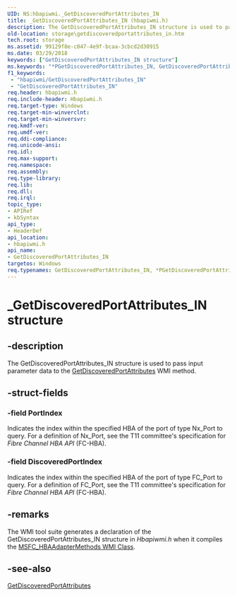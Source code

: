 ```yaml
---
UID: NS:hbapiwmi._GetDiscoveredPortAttributes_IN
title: _GetDiscoveredPortAttributes_IN (hbapiwmi.h)
description: The GetDiscoveredPortAttributes_IN structure is used to pass input parameter data to the GetDiscoveredPortAttributes WMI method.
old-location: storage\getdiscoveredportattributes_in.htm
tech.root: storage
ms.assetid: 99129f8e-c047-4e9f-bcaa-3cbcd2d30915
ms.date: 03/29/2018
keywords: ["GetDiscoveredPortAttributes_IN structure"]
ms.keywords: "*PGetDiscoveredPortAttributes_IN, GetDiscoveredPortAttributes_IN, GetDiscoveredPortAttributes_IN structure [Storage Devices], PGetDiscoveredPortAttributes_IN, PGetDiscoveredPortAttributes_IN structure pointer [Storage Devices], _GetDiscoveredPortAttributes_IN, hbapiwmi/GetDiscoveredPortAttributes_IN, hbapiwmi/PGetDiscoveredPortAttributes_IN, storage.getdiscoveredportattributes_in, structs-Fibre_5154a471-3acc-4eea-86c7-2292ccc230fb.xml"
f1_keywords:
 - "hbapiwmi/GetDiscoveredPortAttributes_IN"
 - "GetDiscoveredPortAttributes_IN"
req.header: hbapiwmi.h
req.include-header: Hbapiwmi.h
req.target-type: Windows
req.target-min-winverclnt: 
req.target-min-winversvr: 
req.kmdf-ver: 
req.umdf-ver: 
req.ddi-compliance: 
req.unicode-ansi: 
req.idl: 
req.max-support: 
req.namespace: 
req.assembly: 
req.type-library: 
req.lib: 
req.dll: 
req.irql: 
topic_type:
- APIRef
- kbSyntax
api_type:
- HeaderDef
api_location:
- hbapiwmi.h
api_name:
- GetDiscoveredPortAttributes_IN
targetos: Windows
req.typenames: GetDiscoveredPortAttributes_IN, *PGetDiscoveredPortAttributes_IN
---
```


# _GetDiscoveredPortAttributes_IN structure


## -description


The GetDiscoveredPortAttributes_IN structure is used to pass input parameter data to the <a href="https://docs.microsoft.com/windows-hardware/drivers/storage/getdiscoveredportattributes">GetDiscoveredPortAttributes</a> WMI method.


## -struct-fields




### -field PortIndex

Indicates the index within the specified HBA of the port of type Nx_Port to query. For a definition of Nx_Port, see the T11 committee's specification for <i>Fibre Channel HBA API</i> (FC-HBA).


### -field DiscoveredPortIndex

Indicates the index within the specified HBA of the port of type FC_Port to query. For a definition of FC_Port, see the T11 committee's specification for <i>Fibre Channel HBA API</i> (FC-HBA).


## -remarks



The WMI tool suite generates a declaration of the GetDiscoveredPortAttributes_IN structure in <i>Hbapiwmi.h </i>when it compiles the <a href="https://docs.microsoft.com/windows-hardware/drivers/storage/msfc-hbaadaptermethods-wmi-class">MSFC_HBAAdapterMethods WMI Class</a>.




## -see-also




<a href="https://docs.microsoft.com/windows-hardware/drivers/storage/getdiscoveredportattributes">GetDiscoveredPortAttributes</a>
 

 

